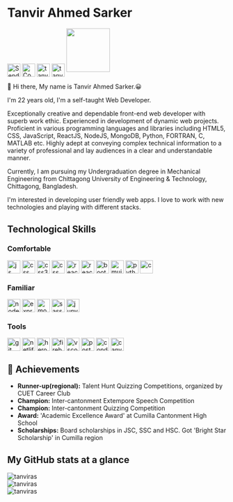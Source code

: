 <h1 align="left">Tanvir Ahmed Sarker</h1>

<p>
<a href="mailto:tanviras625@gmail.com" target="blank"><img align="center" src="https://img.shields.io/badge/Gmail-D14836?style=for-the-badge&logo=gmail&logoColor=white" alt="Send mail" height="30" /></a>
<a href="https://linkedin.com/in/tanvirahmedsarker" target="blank"><img align="center" src="https://img.shields.io/badge/LinkedIn-0077B5?style=for-the-badge&logo=linkedin&logoColor=white" alt="Connect" height="30" /></a>
<a href="https://twitter.com/TanvirSar" target="blank"><img align="center" src="https://img.shields.io/badge/Twitter-1DA1F2?style=for-the-badge&logo=twitter&logoColor=white" alt="tanvirsar" height="30"/></a>
<a href="https://www.facebook.com/profile.php?id=100009688984369" target="blank"><img align="center" src="https://img.shields.io/badge/Facebook-1877F2?style=for-the-badge&logo=facebook&logoColor=white" alt="tanvirahmedontu" height="30"/></a>
<!-- <a href="https://www.instagram.com/tanvirontu/" target="blank"><img align="center" src="https://img.shields.io/badge/Instagram-E4405F?style=for-the-badge&logo=instagram&logoColor=white" alt="tanvirontu" height="30"/></a> -->
<img src="https://i.imgur.com/SGK4Ent.png" width="100">
</p>

👋 Hi there, My name is Tanvir Ahmed Sarker.😀

I'm 22 years old, I'm a self-taught Web Developer.

Exceptionally creative and dependable front-end web developer with superb work ethic. Experienced in development of dynamic web projects. Proficient in various programming languages and libraries including HTML5, CSS, JavaScript, ReactJS, NodeJS, MongoDB, Python, FORTRAN, C, MATLAB etc. Highly adept at conveying complex technical information to a variety of professional and lay audiences in a clear and understandable manner. 

Currently, I am pursuing my Undergraduation degree in Mechanical Engineering from Chittagong University of Engineering & Technology, Chittagong, Bangladesh.

I'm interested in developing user friendly web apps. I love to work with new technologies and playing with different stacks.



<h2>Technological Skills</h2>

<h3>Comfortable</h3>
<p>
<img align="center" src="https://img.shields.io/badge/JavaScript-F7DF1E?style=for-the-badge&logo=javascript&logoColor=black" alt="js" height="30"/>
<img align="center" src="https://img.shields.io/badge/HTML5-E34F26?style=for-the-badge&logo=html5&logoColor=white" alt="css" height="30"/>
<img align="center" src="https://img.shields.io/badge/CSS3-1572B6?style=for-the-badge&logo=css3&logoColor=white" alt="css3" height="30"/>
<img align="center" src="https://img.shields.io/badge/CSS-239120?&style=for-the-badge&logo=css3&logoColor=white" alt="css" height="30"/>
<img align="center" src="https://img.shields.io/badge/React-20232A?style=for-the-badge&logo=react&logoColor=61DAFB" alt="react" height="30"/>
<img align="center" src="https://img.shields.io/badge/React_Router-CA4245?style=for-the-badge&logo=react-router&logoColor=white" alt="react-router" height="30"/>
<img align="center" src="https://img.shields.io/badge/Bootstrap-563D7C?style=for-the-badge&logo=bootstrap&logoColor=white" alt="bootstrap" height="30"/>
<img align="center" src="https://img.shields.io/badge/Material--UI-0081CB?style=for-the-badge&logo=material-ui&logoColor=white" alt="mui" height="30"/>
<img align="center" src="https://img.shields.io/badge/Python-3776AB?style=for-the-badge&logo=python&logoColor=white" alt="python" height="30"/> 
<img align="center" src="https://img.shields.io/badge/C-00599C?style=for-the-badge&logo=c&logoColor=white" alt="c" height="30"/> 
</p>

<h3>Familiar</h3>
<p>
<img align="center" src="https://img.shields.io/badge/Node.js-43853D?style=for-the-badge&logo=node-dot-js&logoColor=white" alt="node" height="30"/>
<img align="center" src="https://img.shields.io/badge/Express.js-000000?style=for-the-badge&logo=express&logoColor=white" alt="express" height="30"/>
<img align="center" src="https://img.shields.io/badge/MongoDB-4EA94B?style=for-the-badge&logo=mongodb&logoColor=white" alt="mongodb" height="30"/>
<img align="center" src="https://img.shields.io/badge/Sass-CC6699?style=for-the-badge&logo=sass&logoColor=white" alt="sass" height="30"/> 
<img align="center" src="https://img.shields.io/badge/Jupyter-F37626.svg?&style=for-the-badge&logo=Jupyter&logoColor=white" alt="jupyter" height="30"/> 
</p>

<h3>Tools</h3>
<p>
<img align="center" src="https://img.shields.io/badge/Git-F05032?style=for-the-badge&logo=git&logoColor=white" alt="git" height="30"/>
<img align="center" src="https://img.shields.io/badge/Netlify-00C7B7?style=for-the-badge&logo=netlify&logoColor=white" alt="netlify" height="30"/>
<img align="center" src="https://img.shields.io/badge/Heroku-430098?style=for-the-badge&logo=heroku&logoColor=white" alt="heroku" height="30"/>
<img align="center" src="https://img.shields.io/badge/firebase-ffca28?style=for-the-badge&logo=firebase&logoColor=black" alt="firebase" height="30"/> 
<img align="center" src="https://img.shields.io/badge/Visual_Studio_Code-0078D4?style=for-the-badge&logo=visual%20studio%20code&logoColor=white" alt="vscode" height="30"/> 
<img align="center" src="https://img.shields.io/badge/Postman-FF6C37?style=for-the-badge&logo=Postman&logoColor=white" alt="postman" height="30"/> 
<img align="center" src="https://img.shields.io/badge/conda-342B029.svg?&style=for-the-badge&logo=anaconda&logoColor=white" alt="conda" height="30"/> 
<img align="center" src="https://img.shields.io/badge/Canva-%2300C4CC.svg?&style=for-the-badge&logo=Canva&logoColor=white" alt="canva" height="30"/>   
</p>


<h2>🎉 Achievements</h2>
<ul>
<li><b>Runner-up(regional):</b> Talent Hunt Quizzing Competitions, organized by CUET Career Club</li>
<li><b>Champion:</b> Inter-cantonment Extempore Speech Competition</li>
<li><b>Champion:</b> Inter-cantonment Quizzing Competition</li>
<li><b>Award:</b> 'Academic Excellence Award' at Cumilla Cantonment High School</li>
<li><b>Scholarships:</b> Board scholarships in JSC, SSC and HSC. Got 'Bright Star Scholarship' in Cumilla region</li>
</ul>

<h2>My GitHub stats at a glance</h2>

<img align="center" src="https://github-readme-stats.vercel.app/api/top-langs?username=tanviras&show_icons=true&locale=en&layout=compact" alt="tanviras" />
<br>
<img align="center" src="https://github-readme-streak-stats.herokuapp.com/?user=tanviras&" alt="tanviras"/>
<br>
<img align="center" src="https://github-readme-stats.vercel.app/api?username=tanviras&show_icons=true&locale=en" alt="tanviras" />
